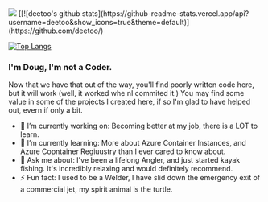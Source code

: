 <img src="https://images.unsplash.com/photo-1525721653822-f9975a57cd4c?ixlib=rb-1.2.1&ixid=eyJhcHBfaWQiOjEyMDd9&auto=format&fit=crop&w=975&h=300&q=80"/>
[[![deetoo's github stats](https://github-readme-stats.vercel.app/api?username=deetoo&show_icons=true&theme=default)](https://github.com/deetoo/)

[![Top Langs](https://github-readme-stats.vercel.app/api/top-langs/?username=deetoo&layout=compact)](https://github.com/anuraghazra/github-readme-stats)

### I'm Doug, I'm not a Coder.

Now that we have that out of the way, you'll find poorly written code here, but it will work (well, it worked whe nI commited it.) You may find some value in some of the projects I created here, if so I'm glad to have helped out, evern if only a bit.

<!--
**deetoo/deetoo** is a ✨ _special_ ✨ repository because its `README.md` (this file) appears on your GitHub profile.

Here are some ideas to get you started:
-->

- 🔭 I’m currently working on: Becoming better at my job, there is a LOT to learn.
- 🌱 I’m currently learning: More about Azure Container Instances, and Azure Copntainer Regiuustry than I ever cared to know about.
- 💬 Ask me about: I've been a lifelong Angler, and just started kayak fishing. It's incredibly relaxing and would definitely recommend.
- ⚡ Fun fact: I used to be a Welder, I have slid down the emergency exit of a commercial jet, my spirit animal is the turtle.
